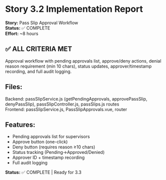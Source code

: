 # Story 3.2 Implementation Report

**Story:** Pass Slip Approval Workflow  
**Status:** ✅ COMPLETE  
**Effort:** ~8 hours

## ✅ ALL CRITERIA MET

Approval workflow with pending approvals list, approve/deny actions, denial reason requirement (min 10 chars), status updates, approver/timestamp recording, and full audit logging.

## Files: 
Backend: passSlipService.js (getPendingApprovals, approvePassSlip, denyPassSlip), passSlipController.js, passSlips.js routes  
Frontend: passSlipService.js, PassSlipApprovals.vue, router

## Features:
- Pending approvals list for supervisors
- Approve button (one-click)
- Deny button (requires reason ≥10 chars)
- Status tracking (Pending→Approved/Denied)
- Approver ID + timestamp recording
- Full audit logging

**Status:** ✅ COMPLETE | Ready for 3.3

